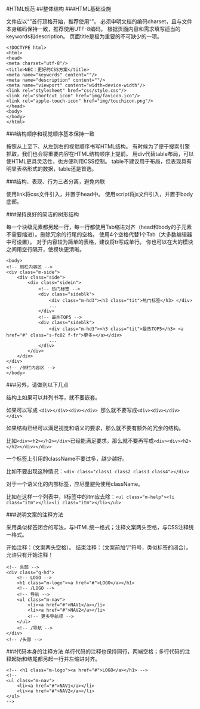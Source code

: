 #HTML规范 
##整体结构
###HTML基础设施

文件应以“<!DOCTYPE ......>”首行顶格开始，推荐使用“<!DOCTYPE html>”。
必须申明文档的编码charset，且与文件本身编码保持一致，推荐使用UTF-8编码<meta charset="utf-8"/>。
根据页面内容和需求填写适当的keywords和description。
页面title是极为重要的不可缺少的一项。

```
<!DOCTYPE html>
<html>
<head>
<meta charset="utf-8"/>
<title>NEC：更好的CSS方案</title>
<meta name="keywords" content=""/>
<meta name="description" content=""/>
<meta name="viewport" content="width=device-width"/>
<link rel="stylesheet" href="css/style.css"/>
<link rel="shortcut icon" href="img/favicon.ico"/>
<link rel="apple-touch-icon" href="img/touchicon.png"/>
</head>
<body>
</body>
</html>
```

###结构顺序和视觉顺序基本保持一致

按照从上至下、从左到右的视觉顺序书写HTML结构。
有时候为了便于搜索引擎抓取，我们也会将重要内容在HTML结构顺序上提前。
用div代替table布局，可以使HTML更具灵活性，也方便利用CSS控制。
table不建议用于布局，但表现具有明显表格形式的数据，table还是首选。

###结构、表现、行为三者分离，避免内联

使用link将css文件引入，并置于head中。
使用script将js文件引入，并置于body底部。

###保持良好的简洁的树形结构

每一个块级元素都另起一行，每一行都使用Tab缩进对齐（head和body的子元素不需要缩进）。删除冗余的行尾的空格。
使用4个空格代替1个Tab（大多数编辑器中可设置）。
对于内容较为简单的表格，建议将tr写成单行。
你也可以在大的模块之间用空行隔开，使模块更清晰。

```
<body>
<!-- 侧栏内容区 -->
<div class="m-side">
    <div class="side">
        <div class="sidein">
            <!-- 热门标签 -->
            <div class="sideblk">
                <div class="m-hd3"><h3 class="tit">热门标签</h3> </div>
                ...
            </div>
            <!-- 最热TOP5 -->
            <div class="sideblk">
                <div class="m-hd3"><h3 class="tit">最热TOP5</h3> <a href="#" class="s-fc02 f-fr">更多»</a></div>
                ...
            </div>
        </div>
    </div>
</div>
<!-- /侧栏内容区 -->
</body>
```

###另外，请做到以下几点

结构上如果可以并列书写，就不要嵌套。

如果可以写成 ```<div></div><div></div> ```那么就不要写成```<div><div></div></div>```

如果结构已经可以满足视觉和语义的要求，那么就不要有额外的冗余的结构。

比如```<div><h2></h2></div>```已经能满足要求，那么就不要再写成```<div><div><h2></h2></div></div>```

一个标签上引用的className不要过多，越少越好。

比如不要出现这种情况：```<div class="class1 class2 class3 class4"></div>```

对于一个语义化的内部标签，应尽量避免使用className。

比如在这样一个列表中，li标签中的itm应去除：```<ul class="m-help"><li class="itm"></li><li class="itm"></li></ul>```


###说明文案的注释方法

采用类似标签闭合的写法，与HTML统一格式；注释文案两头空格，与CSS注释统一格式。

开始注释：<!-- 注释文案 -->（文案两头空格）。
结束注释：<!-- /注释文案 -->（文案前加“/”符号，类似标签的闭合）。
允许只有开始注释！

```
<!-- 头部 -->
<div class="g-hd">
    <!-- LOGO -->
    <h1 class="m-logo"><a href="#">LOGO</a></h1>
    <!-- /LOGO -->
    <!-- 导航 -->
    <ul class="m-nav">
        <li><a href="#">NAV1</a></li>
        <li><a href="#">NAV2</a></li>
        <!-- 更多导航项 -->
    </ul>
    <!-- /导航 -->
</div>
<!-- /头部 -->
```

###代码本身的注释方法
单行代码的注释也保持同行，两端空格；多行代码的注释起始和结尾都另起一行并左缩进对齐。
```
<!-- <h1 class="m-logo"><a href="#">LOGO</a></h1> -->
<!--
<ul class="m-nav">
    <li><a href="#">NAV1</a></li>
    <li><a href="#">NAV2</a></li>
</ul>
-->
```



